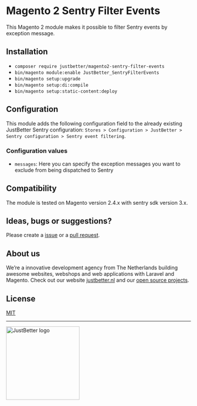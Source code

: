 # Magento 2 Sentry Filter Events

This Magento 2 module makes it possible to filter Sentry events by exception message.

## Installation
- `composer require justbetter/magento2-sentry-filter-events`
- `bin/magento module:enable JustBetter_SentryFilterEvents`
- `bin/magento setup:upgrade`
- `bin/magento setup:di:compile`
- `bin/magento setup:static-content:deploy`

## Configuration
This module adds the following configuration field to the already existing JustBetter Sentry configuration:
`Stores > Configuration > JustBetter > Sentry configuration > Sentry event filtering`.

### Configuration values
* `messages`: Here you can specify the exception messages you want to exclude from being dispatched to Sentry

## Compatibility
The module is tested on Magento version 2.4.x with sentry sdk version 3.x.

## Ideas, bugs or suggestions?
Please create a [issue](https://github.com/justbetter/magento2-sentry-filter-events/issues) or a [pull request](https://github.com/justbetter/magento2-sentry-filter-events/pulls).

## About us
We’re a innovative development agency from The Netherlands building awesome websites, webshops and web applications with Laravel and Magento. Check out our website [justbetter.nl](https://justbetter.nl) and our [open source projects](https://github.com/justbetter).

## License
[MIT](LICENSE)

---

<a href="https://justbetter.nl" title="JustBetter"><img src="https://raw.githubusercontent.com/justbetter/art/master/justbetter-logo.png" width="200px" alt="JustBetter logo"></a>
